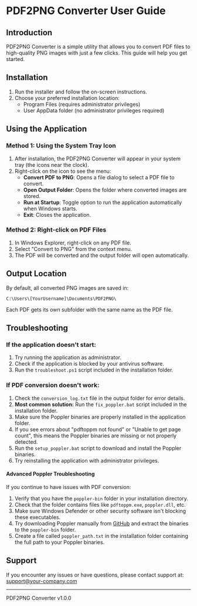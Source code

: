 # PDF2PNG Converter User Guide

## Introduction

PDF2PNG Converter is a simple utility that allows you to convert PDF files to high-quality PNG images with just a few clicks. This guide will help you get started.

## Installation

1. Run the installer and follow the on-screen instructions.
2. Choose your preferred installation location:
   - Program Files (requires administrator privileges)
   - User AppData folder (no administrator privileges required)

## Using the Application

### Method 1: Using the System Tray Icon

1. After installation, the PDF2PNG Converter will appear in your system tray (the icons near the clock).
2. Right-click on the icon to see the menu:
   - **Convert PDF to PNG**: Opens a file dialog to select a PDF file to convert.
   - **Open Output Folder**: Opens the folder where converted images are stored.
   - **Run at Startup**: Toggle option to run the application automatically when Windows starts.
   - **Exit**: Closes the application.

### Method 2: Right-click on PDF Files

1. In Windows Explorer, right-click on any PDF file.
2. Select "Convert to PNG" from the context menu.
3. The PDF will be converted and the output folder will open automatically.

## Output Location

By default, all converted PNG images are saved in:
```
C:\Users\[YourUsername]\Documents\PDF2PNG\
```

Each PDF gets its own subfolder with the same name as the PDF file.

## Troubleshooting

### If the application doesn't start:

1. Try running the application as administrator.
2. Check if the application is blocked by your antivirus software.
3. Run the `troubleshoot.ps1` script included in the installation folder.

### If PDF conversion doesn't work:

1. Check the `conversion_log.txt` file in the output folder for error details.
2. **Most common solution:** Run the `fix_poppler.bat` script included in the installation folder.
3. Make sure the Poppler binaries are properly installed in the application folder.
4. If you see errors about "pdftoppm not found" or "Unable to get page count", this means the Poppler binaries are missing or not properly detected.
5. Run the `setup_poppler.bat` script to download and install the Poppler binaries.
6. Try reinstalling the application with administrator privileges.

#### Advanced Poppler Troubleshooting

If you continue to have issues with PDF conversion:

1. Verify that you have the `poppler-bin` folder in your installation directory.
2. Check that the folder contains files like `pdftoppm.exe`, `poppler.dll`, etc.
3. Make sure Windows Defender or other security software isn't blocking these executables.
4. Try downloading Poppler manually from [GitHub](https://github.com/oschwartz10612/poppler-windows/releases/) and extract the binaries to the `poppler-bin` folder.
5. Create a file called `poppler_path.txt` in the installation folder containing the full path to your Poppler binaries.

## Support

If you encounter any issues or have questions, please contact support at:
support@your-company.com

------------------
PDF2PNG Converter v1.0.0
